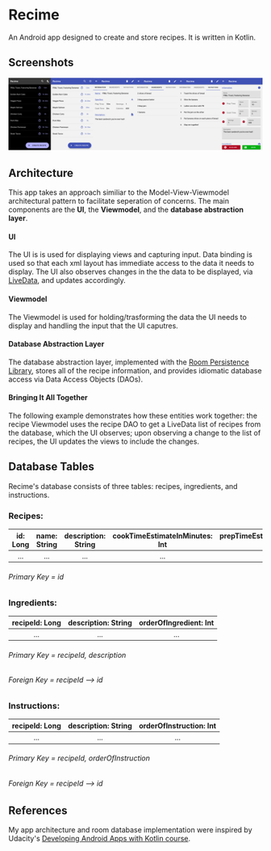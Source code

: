 # Recime
An Android app designed to create and store recipes. It is written in Kotlin.

## Screenshots

![Recime Screenshots](screenshots/allPages.png)

## Architecture
This app takes an approach similiar to the Model-View-Viewmodel architectural pattern to facilitate seperation of concerns. The main components are the **UI**, the **Viewmodel**, and the **database abstraction layer**.

#### UI
The UI is is used for displaying views and capturing input. Data binding is used so that each xml layout has immediate access to the data it needs to display. The UI also observes changes in the the data to be displayed, via [LiveData](https://developer.android.com/topic/libraries/architecture/livedata), and updates accordingly.

#### Viewmodel
The Viewmodel is used for holding/trasforming the data the UI needs to display and handling the input that the UI caputres.

#### Database Abstraction Layer
The database abstraction layer, implemented with the [Room Persistence Library](https://developer.android.com/topic/libraries/architecture/room), stores all of the recipe information, and provides idiomatic database access via Data Access Objects (DAOs).

#### Bringing It All Together
The following example demonstrates how these entities work together: the recipe Viewmodel uses the recipe DAO to get a LiveData list of recipes from the database, which the UI observes; upon observing a change to the list of recipes, the UI updates the views to include the changes.


## Database Tables
Recime's database consists of three tables: recipes, ingredients, and instructions.

### Recipes:
|id: Long|name: String|description: String|cookTimeEstimateInMinutes: Int|prepTimeEstimateInMinutes: Int|servings: Int|calories: Int|
|:---:|:---:|:---:|:---:|:---:|:---:|:---:|
|...|...|...|...|

###### Primary Key = id

### Ingredients:
|recipeId: Long|description: String|orderOfIngredient: Int|
|:---:|:---:|:---:|
|...|...|...|

###### Primary Key = recipeId, description
###### Foreign Key = recipeId --> id

### Instructions:
|recipeId: Long|description: String|orderOfInstruction: Int|
|:---:|:---:|:---:|
|...|...|...|

###### Primary Key = recipeId, orderOfInstruction
###### Foreign Key = recipeId --> id

## References
My app architecture and room database implementation were inspired by Udacity's [Developing Android Apps with Kotlin course](https://www.udacity.com/course/developing-android-apps-with-kotlin--ud9012).
